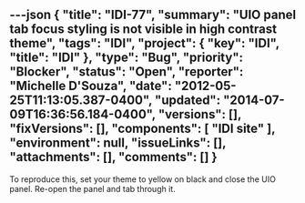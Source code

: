 ---json
{
  "title": "IDI-77",
  "summary": "UIO panel tab focus styling is not visible in high contrast theme",
  "tags": "IDI",
  "project": {
    "key": "IDI",
    "title": "IDI"
  },
  "type": "Bug",
  "priority": "Blocker",
  "status": "Open",
  "reporter": "Michelle D'Souza",
  "date": "2012-05-25T11:13:05.387-0400",
  "updated": "2014-07-09T16:36:56.184-0400",
  "versions": [],
  "fixVersions": [],
  "components": [
    "IDI site"
  ],
  "environment": null,
  "issueLinks": [],
  "attachments": [],
  "comments": []
}
---
To reproduce this, set your theme to yellow on black and close the UIO panel. Re-open the panel and tab through it.&#x20;

        